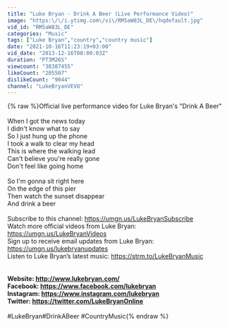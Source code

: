 ```yaml
---
title: "Luke Bryan - Drink A Beer (Live Performance Video)"
image: "https:\/\/i.ytimg.com\/vi\/RM5aW83L_DE\/hqdefault.jpg"
vid_id: "RM5aW83L_DE"
categories: "Music"
tags: ["Luke Bryan","country","country music"]
date: "2021-10-16T11:23:19+03:00"
vid_date: "2013-12-16T08:00:03Z"
duration: "PT3M26S"
viewcount: "38387455"
likeCount: "205507"
dislikeCount: "9044"
channel: "LukeBryanVEVO"
---
```

{% raw %}Official live performance video for Luke Bryan's &quot;Drink A Beer&quot;<br /><br />When I got the news today<br />I didn't know what to say<br />So I just hung up the phone<br />I took a walk to clear my head<br />This is where the walking lead<br />Can't believe you're really gone<br />Don't feel like going home<br /><br />So I'm gonna sit right here<br />On the edge of this pier<br />Then watch the sunset disappear<br />And drink a beer<br /><br />Subscribe to this channel: <a rel="nofollow" target="blank" href="https://umgn.us/LukeBryanSubscribe​">https://umgn.us/LukeBryanSubscribe​</a><br />Watch more official videos from Luke Bryan: <a rel="nofollow" target="blank" href="https://umgn.us/LukeBryanVideos​">https://umgn.us/LukeBryanVideos​</a><br />Sign up to receive email updates from Luke Bryan: <a rel="nofollow" target="blank" href="https://umgn.us/lukebryanupdates​">https://umgn.us/lukebryanupdates​</a> <br />Listen to Luke Bryan’s latest music: <a rel="nofollow" target="blank" href="https://strm.to/LukeBryanMusic​">https://strm.to/LukeBryanMusic​</a><br /><br />******************************************<br />Website: <a rel="nofollow" target="blank" href="http://www.lukebryan.com/​">http://www.lukebryan.com/​</a><br />Facebook: <a rel="nofollow" target="blank" href="https://www.facebook.com/lukebryan​">https://www.facebook.com/lukebryan​</a><br />Instagram: <a rel="nofollow" target="blank" href="https://www.instagram.com/lukebryan​">https://www.instagram.com/lukebryan​</a><br />Twitter: <a rel="nofollow" target="blank" href="https://twitter.com/LukeBryanOnline​">https://twitter.com/LukeBryanOnline​</a><br />******************************************<br />#LukeBryan​ #DrinkABeer #CountryMusic{% endraw %}
